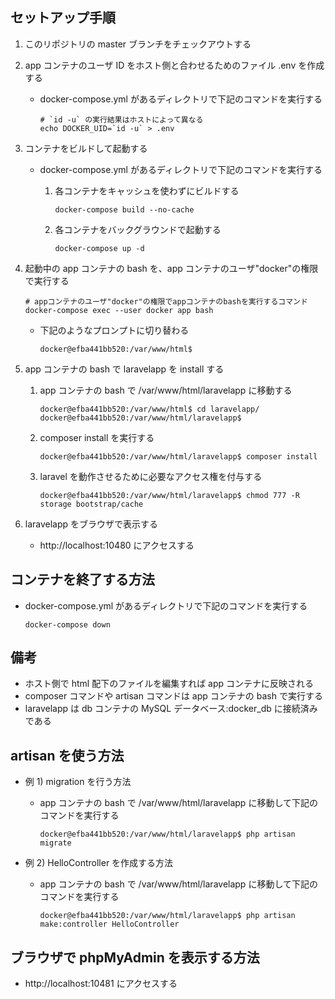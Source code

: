 ## セットアップ手順

1. このリポジトリの master ブランチをチェックアウトする

1. app コンテナのユーザ ID をホスト側と合わせるためのファイル .env を作成する

   - docker-compose.yml があるディレクトリで下記のコマンドを実行する

     ```
     # `id -u` の実行結果はホストによって異なる
     echo DOCKER_UID=`id -u` > .env
     ```

1. コンテナをビルドして起動する

   - docker-compose.yml があるディレクトリで下記のコマンドを実行する

     1. 各コンテナをキャッシュを使わずにビルドする

        ```
        docker-compose build --no-cache
        ```

     1. 各コンテナをバックグラウンドで起動する
        ```
        docker-compose up -d
        ```

1. 起動中の app コンテナの bash を、app コンテナのユーザ"docker"の権限で実行する

   ```
   # appコンテナのユーザ"docker"の権限でappコンテナのbashを実行するコマンド
   docker-compose exec --user docker app bash
   ```

   - 下記のようなプロンプトに切り替わる

     ```
     docker@efba441bb520:/var/www/html$
     ```

1. app コンテナの bash で laravelapp を install する

   1. app コンテナの bash で /var/www/html/laravelapp に移動する

      ```
      docker@efba441bb520:/var/www/html$ cd laravelapp/
      docker@efba441bb520:/var/www/html/laravelapp$
      ```

   1. composer install を実行する

      ```
      docker@efba441bb520:/var/www/html/laravelapp$ composer install
      ```

   1. laravel を動作させるために必要なアクセス権を付与する

      ```
      docker@efba441bb520:/var/www/html/laravelapp$ chmod 777 -R storage bootstrap/cache
      ```

1. laravelapp をブラウザで表示する

   - http://localhost:10480 にアクセスする

## コンテナを終了する方法

- docker-compose.yml があるディレクトリで下記のコマンドを実行する

  ```
  docker-compose down
  ```

## 備考

- ホスト側で html 配下のファイルを編集すれば app コンテナに反映される
- composer コマンドや artisan コマンドは app コンテナの bash で実行する
- laravelapp は db コンテナの MySQL データベース:docker_db に接続済みである

## artisan を使う方法

- 例 1) migration を行う方法

  - app コンテナの bash で /var/www/html/laravelapp に移動して下記のコマンドを実行する

    ```
    docker@efba441bb520:/var/www/html/laravelapp$ php artisan migrate
    ```

- 例 2) HelloController を作成する方法

  - app コンテナの bash で /var/www/html/laravelapp に移動して下記のコマンドを実行する

    ```
    docker@efba441bb520:/var/www/html/laravelapp$ php artisan make:controller HelloController
    ```

## ブラウザで phpMyAdmin を表示する方法

- http://localhost:10481 にアクセスする

